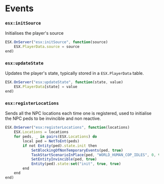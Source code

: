 # Events
### <code>esx:initSource</code>
Initialises the player's source
```jsx
ESX.OnServer("esx:initSource", function(source)
    ESX.PlayerData.source = source
end)
```

### <code>esx:updateState</code>
Updates the player's state, typically stored in a <code>ESX.PlayerData</code> table.
```jsx
ESX.OnServer("esx:updateState", function(state, value)
    ESX.PlayerData[state] = value
end)
```

### <code>esx:registerLocations</code>
Sends all the NPC locations each time one is registered, used to initialise the NPC peds to be invincible and non reactive.
```jsx
ESX.OnServer("esx:registerLocations", function(locations)
    ESX.Locations = locations
    for peds, _ in pairs(ESX.Locations) do
        local ped = NetToEnt(peds)
        if not Entity(ped).state.init then
            SetBlockingOfNonTemporaryEvents(ped, true)
            TaskStartScenarioInPlace(ped, "WORLD_HUMAN_COP_IDLES", 0, true)
            SetEntityInvincible(ped, true)            
            Entity(ped).state:set("init", true, true)
        end
    end
end)
```